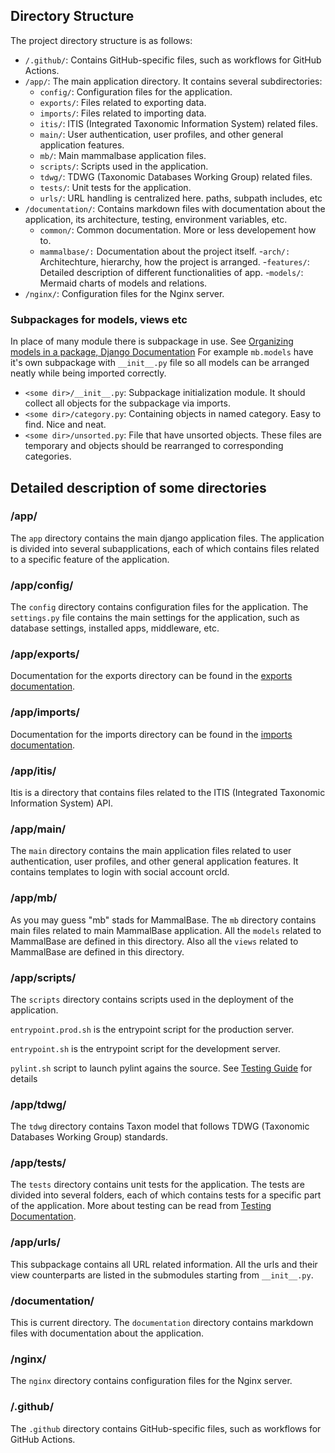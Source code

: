 ## Directory Structure

The project directory structure is as follows:

- `/.github/`: Contains GitHub-specific files, such as workflows for GitHub Actions.
- `/app/`: The main application directory. It contains several subdirectories:
    - `config/`: Configuration files for the application.
    - `exports/`: Files related to exporting data.
    - `imports/`: Files related to importing data.
    - `itis/`: ITIS (Integrated Taxonomic Information System) related files.
    - `main/`: User authentication, user profiles, and other general application features.
    - `mb/`: Main mammalbase application files.
    - `scripts/`: Scripts used in the application.
    - `tdwg/`: TDWG (Taxonomic Databases Working Group) related files.
    - `tests/`: Unit tests for the application.
    - `urls/`: URL handling is centralized here. paths, subpath includes, etc
- `/documentation/`: Contains markdown files with documentation about the application, its architecture, testing, environment variables, etc.
    - `common/`: Common documentation. More or less developement how to.
    - `mammalbase/:` Documentation about the project itself.
      -`arch/:` Architechture, hierarchy, how the project is arranged.
      -`features/`: Detailed description of different functionalities of app.
      -`models/`: Mermaid charts of models and relations.
- `/nginx/`: Configuration files for the Nginx server.


### Subpackages for models, views etc

In place of many module there is subpackage in use. See [Organizing models in a package, Django Documentation](https://docs.djangoproject.com/en/5.0/topics/db/models/#organizing-models-in-a-package) For example `mb.models` have it's own subpackage with `__init__.py` file so all models can be arranged neatly while being imported correctly.
- `<some dir>/__init__.py`: Subpackage initialization module. It should collect all objects for the subpackage via imports.
- `<some dir>/category.py`: Containing objects in named category. Easy to find. Nice and neat.
- `<some dir>/unsorted.py`: File that have unsorted objects. These files are temporary and objects should be rearranged to corresponding categories.


## Detailed description of some directories

### /app/

The `app` directory contains the main django application files. The application is divided into several subapplications, each of which contains files related to a specific feature of the application.


### /app/config/

The `config` directory contains configuration files for the application. The `settings.py` file contains the main settings for the application, such as database settings, installed apps, middleware, etc.


### /app/exports/

Documentation for the exports directory can be found in the [exports documentation](documentation/exports.md).


### /app/imports/

Documentation for the imports directory can be found in the [imports documentation](documentation/imports.md).


### /app/itis/

Itis is a directory that contains files related to the ITIS (Integrated Taxonomic Information System) API.


### /app/main/

The `main` directory contains the main application files related to user authentication, user profiles, and other general application features. It contains templates to login with social account orcId.


### /app/mb/

As you may guess "mb" stads for MammalBase. The `mb` directory contains main files related to main MammalBase application. All the `models` related to MammalBase are defined in this directory. Also all the `views` related to MammalBase are defined in this directory.


### /app/scripts/

The `scripts` directory contains scripts used in the deployment of the application. 

`entrypoint.prod.sh` is the entrypoint script for the production server. 

`entrypoint.sh` is the entrypoint script for the development server.

`pylint.sh` script to launch pylint agains the source. See
[Testing Guide](../common/testing.md#Pylint) for details


### /app/tdwg/

The `tdwg` directory contains Taxon model that follows TDWG (Taxonomic Databases Working Group) standards.

### /app/tests/
The `tests` directory contains unit tests for the application. The tests are divided into several folders, each of which contains tests for a specific part of the application. More about testing can be read from [Testing Documentation](testing.md).

### /app/urls/
This subpackage contains all URL related information. All the urls and their
view counterparts are listed in the submodules starting from `__init__.py`.

### /documentation/
This is current directory. The `documentation` directory contains markdown files with documentation about the application.

### /nginx/
The `nginx` directory contains configuration files for the Nginx server.

### /.github/
The `.github` directory contains GitHub-specific files, such as workflows for GitHub Actions.
